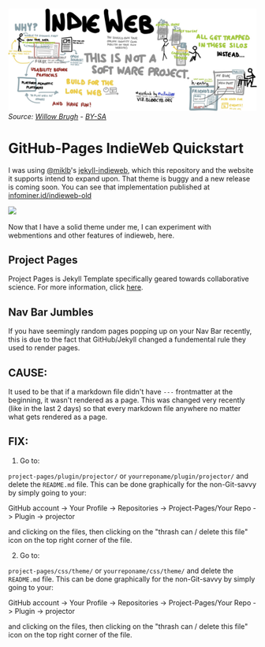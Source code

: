 ![](img/indieweb-willow-brugh.jpg)
*Source: [Willow Brugh](https://www.flickr.com/photos/willowbl00/13199772894) - [BY-SA](https://creativecommons.org/licenses/by-sa/2.0/)*

# GitHub-Pages IndieWeb Quickstart

I was using [@miklb](https://github.com/miklb)'s [jekyll-indieweb](https://github.com/miklb/jekyll-indieweb), which this repository and the website it supports intend to expand upon. That theme is buggy and a new release is coming soon. You can see that implementation published at [infominer.id/indieweb-old](https://infominer.id/indieweb-old)


[![](https://imgur.com/LrC8gO8.png)](https://github.com/miklb/jekyll-indieweb/pull/25#issuecomment-494123723)


Now that I have a solid theme under me, I can experiment with webmentions and other features of indieweb, here. 

## Project Pages

Project Pages is Jekyll Template specifically geared towards collaborative science. For more information, click [here](https://github.com/projectpages/project-pages/wiki/).

## Nav Bar Jumbles

If you have seemingly random pages popping up on your Nav Bar recently, this is due to the fact that GitHub/Jekyll changed a fundemental rule they used to render pages. 

## CAUSE:
It used to be that if a markdown file didn't have `---` frontmatter at the beginning, it wasn't rendered as a page. This was changed very recently (like in the last 2 days) so that every markdown file anywhere no matter what gets rendered as a page.  

## FIX:

1) Go to:

`project-pages/plugin/projector/` or `yourreponame/plugin/projector/` and delete the `README.md` file. This can be done graphically for the non-Git-savvy by simply going to your:

GitHub account -> Your Profile -> Repositories -> Project-Pages/Your Repo -> Plugin -> projector 

and clicking on the files, then clicking on the "thrash can / delete this file" icon on the top right corner of the file.

2) Go to:

`project-pages/css/theme/` or `yourreponame/css/theme/` and delete the `README.md` file. This can be done graphically for the non-Git-savvy by simply going to your:

GitHub account -> Your Profile -> Repositories -> Project-Pages/Your Repo -> Plugin -> projector 

and clicking on the files, then clicking on the "thrash can / delete this file" icon on the top right corner of the file.
